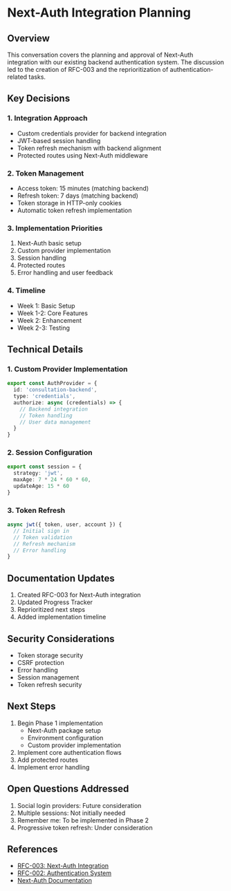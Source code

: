 # Next-Auth Integration Planning

## Overview
This conversation covers the planning and approval of Next-Auth integration with our existing backend authentication system. The discussion led to the creation of RFC-003 and the reprioritization of authentication-related tasks.

## Key Decisions

### 1. Integration Approach
- Custom credentials provider for backend integration
- JWT-based session handling
- Token refresh mechanism with backend alignment
- Protected routes using Next-Auth middleware

### 2. Token Management
- Access token: 15 minutes (matching backend)
- Refresh token: 7 days (matching backend)
- Token storage in HTTP-only cookies
- Automatic token refresh implementation

### 3. Implementation Priorities
1. Next-Auth basic setup
2. Custom provider implementation
3. Session handling
4. Protected routes
5. Error handling and user feedback

### 4. Timeline
- Week 1: Basic Setup
- Week 1-2: Core Features
- Week 2: Enhancement
- Week 2-3: Testing

## Technical Details

### 1. Custom Provider Implementation
```typescript
export const AuthProvider = {
  id: 'consultation-backend',
  type: 'credentials',
  authorize: async (credentials) => {
    // Backend integration
    // Token handling
    // User data management
  }
}
```

### 2. Session Configuration
```typescript
export const session = {
  strategy: 'jwt',
  maxAge: 7 * 24 * 60 * 60,
  updateAge: 15 * 60
}
```

### 3. Token Refresh
```typescript
async jwt({ token, user, account }) {
  // Initial sign in
  // Token validation
  // Refresh mechanism
  // Error handling
}
```

## Documentation Updates
1. Created RFC-003 for Next-Auth integration
2. Updated Progress Tracker
3. Reprioritized next steps
4. Added implementation timeline

## Security Considerations
- Token storage security
- CSRF protection
- Error handling
- Session management
- Token refresh security

## Next Steps
1. Begin Phase 1 implementation
   - Next-Auth package setup
   - Environment configuration
   - Custom provider implementation
2. Implement core authentication flows
3. Add protected routes
4. Implement error handling

## Open Questions Addressed
1. Social login providers: Future consideration
2. Multiple sessions: Not initially needed
3. Remember me: To be implemented in Phase 2
4. Progressive token refresh: Under consideration

## References
- [RFC-003: Next-Auth Integration](../rfc/RFC-003-NextAuth-Integration.md)
- [RFC-002: Authentication System](../rfc/RFC-002-Authentication.md)
- [Next-Auth Documentation](https://next-auth.js.org/) 